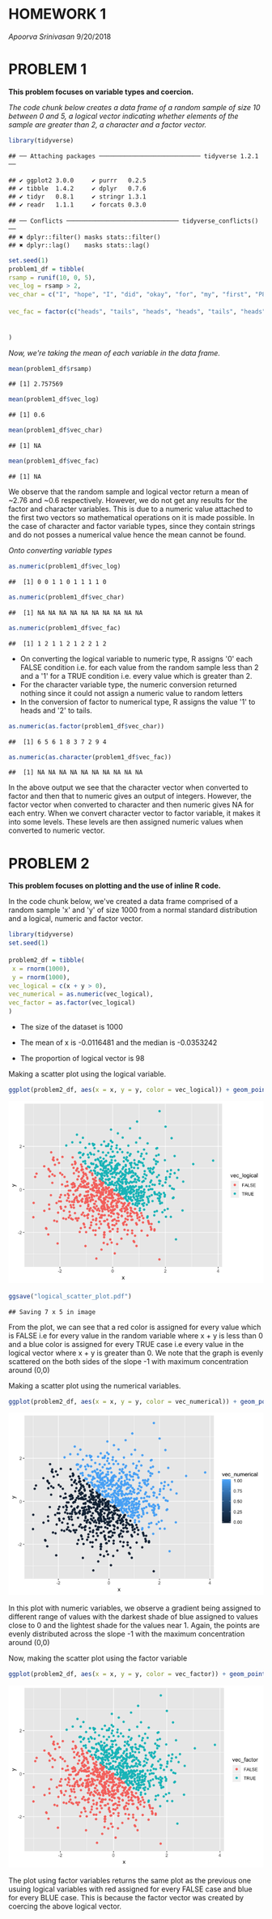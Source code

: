 HOMEWORK 1
================
*Apoorva Srinivasan*
9/20/2018

PROBLEM 1
=========

**This problem focuses on variable types and coercion.**

*The code chunk below creates a data frame of a random sample of size 10 between 0 and 5, a logical vector indicating whether elements of the sample are greater than 2, a character and a factor vector.*

``` r
library(tidyverse)
```

    ## ── Attaching packages ──────────────────────────── tidyverse 1.2.1 ──

    ## ✔ ggplot2 3.0.0     ✔ purrr   0.2.5
    ## ✔ tibble  1.4.2     ✔ dplyr   0.7.6
    ## ✔ tidyr   0.8.1     ✔ stringr 1.3.1
    ## ✔ readr   1.1.1     ✔ forcats 0.3.0

    ## ── Conflicts ─────────────────────────────── tidyverse_conflicts() ──
    ## ✖ dplyr::filter() masks stats::filter()
    ## ✖ dplyr::lag()    masks stats::lag()

``` r
set.seed(1)
problem1_df = tibble(
rsamp = runif(10, 0, 5),
vec_log = rsamp > 2,
vec_char = c("I", "hope", "I", "did", "okay", "for", "my", "first", "P8105", "homework"),

vec_fac = factor(c("heads", "tails", "heads", "heads", "tails", "heads", "tails", "tails", "heads", "tails"))


)
```

*Now, we're taking the mean of each variable in the data frame.*

``` r
mean(problem1_df$rsamp)
```

    ## [1] 2.757569

``` r
mean(problem1_df$vec_log)
```

    ## [1] 0.6

``` r
mean(problem1_df$vec_char)
```

    ## [1] NA

``` r
mean(problem1_df$vec_fac)
```

    ## [1] NA

We observe that the random sample and logical vector return a mean of ~2.76 and ~0.6 respectively. However, we do not get any results for the factor and character variables. This is due to a numeric value attached to the first two vectors so mathematical operations on it is made possible. In the case of character and factor variable types, since they contain strings and do not posses a numerical value hence the mean cannot be found.

*Onto converting variable types*

``` r
as.numeric(problem1_df$vec_log)
```

    ##  [1] 0 0 1 1 0 1 1 1 1 0

``` r
as.numeric(problem1_df$vec_char)
```

    ##  [1] NA NA NA NA NA NA NA NA NA NA

``` r
as.numeric(problem1_df$vec_fac)
```

    ##  [1] 1 2 1 1 2 1 2 2 1 2

-   On converting the logical variable to numeric type, R assigns '0' each FALSE condition i.e. for each value from the random sample less than 2 and a '1' for a TRUE condition i.e. every value which is greater than 2.
-   For the character variable type, the numeric conversion returned nothing since it could not assign a numeric value to random letters
-   In the conversion of factor to numerical type, R assigns the value '1' to heads and '2' to tails.

``` r
as.numeric(as.factor(problem1_df$vec_char))
```

    ##  [1] 6 5 6 1 8 3 7 2 9 4

``` r
as.numeric(as.character(problem1_df$vec_fac))
```

    ##  [1] NA NA NA NA NA NA NA NA NA NA

In the above output we see that the character vector when converted to factor and then that to numeric gives an output of integers. However, the factor vector when converted to character and then numeric gives NA for each entry. When we convert character vector to factor variable, it makes it into some levels. These levels are then assigned numeric values when converted to numeric vector.

PROBLEM 2
=========

**This problem focuses on plotting and the use of inline R code.**

In the code chunk below, we've created a data frame comprised of a random sample 'x' and 'y' of size 1000 from a normal standard distribution and a logical, numeric and factor vector.

``` r
library(tidyverse)
set.seed(1)

problem2_df = tibble(
 x = rnorm(1000),
 y = rnorm(1000),
vec_logical = c(x + y > 0),
vec_numerical = as.numeric(vec_logical),
vec_factor = as.factor(vec_logical)
)
```

-   The size of the dataset is 1000

-   The mean of x is -0.0116481 and the median is -0.0353242
-   The proportion of logical vector is 98

Making a scatter plot using the logical variable.

``` r
ggplot(problem2_df, aes(x = x, y = y, color = vec_logical)) + geom_point()
```

![](p8105_hw1_as5697_files/figure-markdown_github/unnamed-chunk-2-1.png)

``` r
ggsave("logical_scatter_plot.pdf")
```

    ## Saving 7 x 5 in image

From the plot, we can see that a red color is assigned for every value which is FALSE i.e for every value in the random variable where x + y is less than 0 and a blue color is assigned for every TRUE case i.e every value in the logical vector where x + y is greater than 0. We note that the graph is evenly scattered on the both sides of the slope -1 with maximum concentration around (0,0)

Making a scatter plot using the numerical variables.

``` r
ggplot(problem2_df, aes(x = x, y = y, color = vec_numerical)) + geom_point()
```

![](p8105_hw1_as5697_files/figure-markdown_github/unnamed-chunk-3-1.png)

In this plot with numeric variables, we observe a gradient being assigned to different range of values with the darkest shade of blue assigned to values close to 0 and the lightest shade for the values near 1. Again, the points are evenly distributed across the slope -1 with the maximum concentration around (0,0)

Now, making the scatter plot using the factor variable

``` r
ggplot(problem2_df, aes(x = x, y = y, color = vec_factor)) + geom_point()
```

![](p8105_hw1_as5697_files/figure-markdown_github/unnamed-chunk-4-1.png)

The plot using factor variables returns the same plot as the previous one usuing logical variables with red assigned for every FALSE case and blue for every BLUE case. This is because the factor vector was created by coercing the above logical vector.
